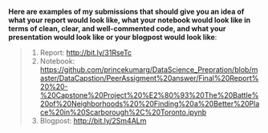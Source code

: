 
**Here are examples of my submissions that should give you an idea of what your report would look like, what your notebook would look like in terms of clean, clear, and well-commented code, and what your presentation would look like or your blogpost would look like**:

> 1. Report: http://bit.ly/31RseTc
> 2. Notebook: https://github.com/princekumarg/DataScience_Prepration/blob/master/DataCapstion/PeerAssigment%20answer/Final%20Report%20%20-%20Capstone%20Project%20%E2%80%93%20The%20Battle%20of%20Neighborhoods%20%20Finding%20a%20Better%20Place%20in%20Scarborough%2C%20Toronto.ipynb
> 3. Blogpost: http://bit.ly/2Sm4ALm
